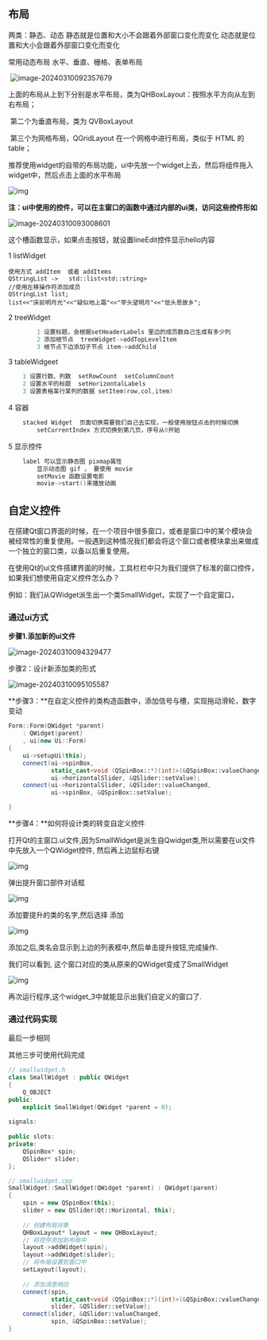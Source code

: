  

## 布局

两类：静态、动态
	静态就是位置和大小不会跟着外部窗口变化而变化
	动态就是位置和大小会跟着外部窗口变化而变化
	

常用动态布局
	水平、垂直、栅格、表单布局

​	![image-20240310092357679](../../picture/image-20240310092357679.png)

​	上面的布局从上到下分别是水平布局，类为QHBoxLayout：按照水平方向从左到右布局；

​	第二个为垂直布局，类为	QVBoxLayout

​	第三个为网格布局，QGridLayout 在一个网格中进行布局，类似于 HTML 的 table；

​	推荐使用widget的自带的布局功能，ui中先放一个widget上去，然后将组件拖入widget中，然后点击上面的水平布局

![img](../../picture/clip_image002-1710033979475-13.jpg)

**注：ui中使用的控件，可以在主窗口的函数中通过内部的ui类，访问这些控件形如**

![image-20240310093008601](../../picture/image-20240310093008601.png)

这个槽函数显示，如果点击按钮，就设置lineEdit控件显示hello内容



1 listWidget

	使用方式 addItem  或者 addItems
	QStringList ->   std::list<std::string>
	//使用左移操作符添加成员
	QStringList list;
	list<<"床前明月光"<<"疑似地上霜"<<"举头望明月"<<"低头思故乡";

2 treeWidget

```c++
		1 设置标题，会根据setHeaderLabels 里边的成员数自己生成有多少列
		2 添加根节点  treeWidget->addTopLevelItem
		3 根节点下边添加子节点 item->addChild 
```

3 tableWidgeet

```c++
	1 设置行数、列数  setRowCount  setColumnCount
	2 设置水平的标题  setHorizontalLabels 
	3 设置表格某行某列的数据 setItem(row,col,item)
```

4 容器

```c++
	stacked Widget  页面切换需要我们自己去实现，一般使用按钮点击的时候切换
		setCurrentIndex 方式切换到第几页，序号从0开始
```


5 显示控件

```c++
	label 可以显示静态图 pixmap属性
		显示动态图 gif ， 要使用 movie 
		setMovie 函数设置电影
		movie->start()来播放动画
```




## 自定义控件

在搭建Qt窗口界面的时候，在一个项目中很多窗口，或者是窗口中的某个模块会被经常性的重复使用。一般遇到这种情况我们都会将这个窗口或者模块拿出来做成一个独立的窗口类，以备以后重复使用。

在使用Qt的ui文件搭建界面的时候，工具栏栏中只为我们提供了标准的窗口控件，如果我们想使用自定义控件怎么办？

例如：我们从QWidget派生出一个类SmallWidget，实现了一个自定窗口，



### 通过ui方式

**步骤1.添加新的ui文件**

![image-20240310094329477](../../picture/image-20240310094329477.png)

步骤2：设计新添加类的形式

![image-20240310095105587](../../picture/image-20240310095105587.png)

**步骤3：**在自定义控件的类构造函数中，添加信号与槽，实现拖动滑轮，数字变动

```c++
Form::Form(QWidget *parent)
    : QWidget(parent)
    , ui(new Ui::Form)
{
    ui->setupUi(this);
    connect(ui->spinBox,
            static_cast<void (QSpinBox::*)(int)>(&QSpinBox::valueChanged),
            ui->horizontalSlider, &QSlider::setValue);
    connect(ui->horizontalSlider, &QSlider::valueChanged,
            ui->spinBox, &QSpinBox::setValue);

}
```

**步骤4：**如何将设计类的转变自定义控件

打开Qt的主窗口.ui文件,因为SmallWidget是派生自Qwidget类,所以需要在ui文件中先放入一个QWidget控件, 然后再上边鼠标右键

![img](../../picture/clip_image001.png)

弹出提升窗口部件对话框

![img](../../picture/clip_image001-1710038243374-16.png)

添加要提升的类的名字,然后选择 添加 

![img](../../picture/clip_image001-1710038277311-18.png)

添加之后,类名会显示到上边的列表框中,然后单击提升按钮,完成操作.

我们可以看到, 这个窗口对应的类从原来的QWidget变成了SmallWidget

![img](../../picture/clip_image001-1710038292034-20.png)

再次运行程序,这个widget_3中就能显示出我们自定义的窗口了.

### 通过代码实现

最后一步相同

其他三步可使用代码完成

```c++
// smallwidget.h
class SmallWidget : public QWidget
{
    Q_OBJECT
public:
    explicit SmallWidget(QWidget *parent = 0);
    
signals:
    
public slots:
private:
    QSpinBox* spin;
    QSlider* slider;
};

// smallwidget.cpp
SmallWidget::SmallWidget(QWidget *parent) : QWidget(parent)
{
    spin = new QSpinBox(this);
    slider = new QSlider(Qt::Horizontal, this);
    
    // 创建布局对象
    QHBoxLayout* layout = new QHBoxLayout;
    // 将控件添加到布局中
    layout->addWidget(spin);
    layout->addWidget(slider);
    // 将布局设置到窗口中
    setLayout(layout);
    
    // 添加消息响应
    connect(spin, 
            static_cast<void (QSpinBox::*)(int)>(&QSpinBox::valueChanged),
            slider, &QSlider::setValue);
    connect(slider, &QSlider::valueChanged, 
            spin, &QSpinBox::setValue);
}

```

